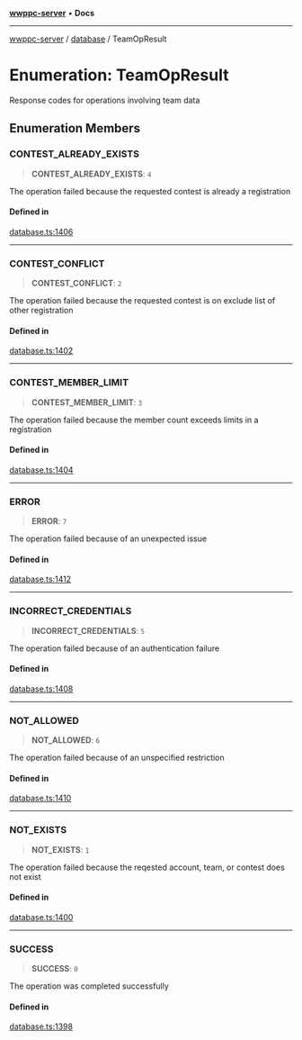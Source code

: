 [**wwppc-server**](../../README.md) • **Docs**

***

[wwppc-server](../../modules.md) / [database](../README.md) / TeamOpResult

# Enumeration: TeamOpResult

Response codes for operations involving team data

## Enumeration Members

### CONTEST\_ALREADY\_EXISTS

> **CONTEST\_ALREADY\_EXISTS**: `4`

The operation failed because the requested contest is already a registration

#### Defined in

[database.ts:1406](https://github.com/WWPPC/WWPPC-server/blob/ed9c7da6b6decb294863e396def82e9a8d81b105/src/database.ts#L1406)

***

### CONTEST\_CONFLICT

> **CONTEST\_CONFLICT**: `2`

The operation failed because the requested contest is on exclude list of other registration

#### Defined in

[database.ts:1402](https://github.com/WWPPC/WWPPC-server/blob/ed9c7da6b6decb294863e396def82e9a8d81b105/src/database.ts#L1402)

***

### CONTEST\_MEMBER\_LIMIT

> **CONTEST\_MEMBER\_LIMIT**: `3`

The operation failed because the member count exceeds limits in a registration

#### Defined in

[database.ts:1404](https://github.com/WWPPC/WWPPC-server/blob/ed9c7da6b6decb294863e396def82e9a8d81b105/src/database.ts#L1404)

***

### ERROR

> **ERROR**: `7`

The operation failed because of an unexpected issue

#### Defined in

[database.ts:1412](https://github.com/WWPPC/WWPPC-server/blob/ed9c7da6b6decb294863e396def82e9a8d81b105/src/database.ts#L1412)

***

### INCORRECT\_CREDENTIALS

> **INCORRECT\_CREDENTIALS**: `5`

The operation failed because of an authentication failure

#### Defined in

[database.ts:1408](https://github.com/WWPPC/WWPPC-server/blob/ed9c7da6b6decb294863e396def82e9a8d81b105/src/database.ts#L1408)

***

### NOT\_ALLOWED

> **NOT\_ALLOWED**: `6`

The operation failed because of an unspecified restriction

#### Defined in

[database.ts:1410](https://github.com/WWPPC/WWPPC-server/blob/ed9c7da6b6decb294863e396def82e9a8d81b105/src/database.ts#L1410)

***

### NOT\_EXISTS

> **NOT\_EXISTS**: `1`

The operation failed because the reqested account, team, or contest does not exist

#### Defined in

[database.ts:1400](https://github.com/WWPPC/WWPPC-server/blob/ed9c7da6b6decb294863e396def82e9a8d81b105/src/database.ts#L1400)

***

### SUCCESS

> **SUCCESS**: `0`

The operation was completed successfully

#### Defined in

[database.ts:1398](https://github.com/WWPPC/WWPPC-server/blob/ed9c7da6b6decb294863e396def82e9a8d81b105/src/database.ts#L1398)
